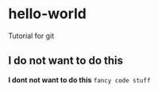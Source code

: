 # hello-world
Tutorial for git
## I do not want to do this
**I dont not want to do this**
` fancy code stuff `
